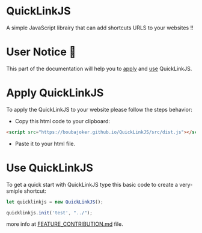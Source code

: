 # QuickLinkJS

A simple JavaScript librairy that can add shortcuts URLS to your websites !!

# User Notice :toolbox:

This part of the documentation will help you to [apply](#apply-quicklinkjs) and [use](#use-quicklinkjs) QuickLinkJS.

# Apply QuickLinkJS

To apply the QuickLinkJS to your website please follow the steps behavior:

-  Copy this html code to your clipboard: 

```html
<script src="https://boubajoker.github.io/QuickLinkJS/src/dist.js"></script>
```

- Paste it to your html file.

# Use QuickLinkJS

To get a quick start with QuickLinkJS type this basic code to create a very-smiple shortcut:

```js
let quicklinkjs = new QuickLinkJS();

quicklinkjs.init('test', "../");
```

more info at [FEATURE_CONTRIBUTION.md](FEATURE_CONTRIBUTIONS.md) file.